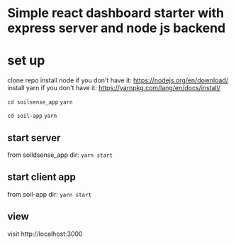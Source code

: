 # Simple react dashboard starter with express server and node js backend

# set up
clone repo
install node if you don't have it: https://nodejs.org/en/download/
install yarn if you don't have it: https://yarnpkg.com/lang/en/docs/install/


`cd soilsense_app`
`yarn`

`cd soil-app`
`yarn`

## start server
from soildsense_app dir:
`yarn start`

## start client app
from soil-app dir:
`yarn start`

## view
visit http://localhost:3000
